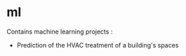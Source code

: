 # ml
Contains machine learning projects :
- Prediction of the HVAC treatment of a building's spaces

